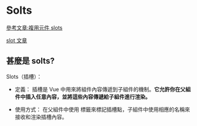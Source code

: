 # Solts

[參考文章:複用元件 slots](https://medium.com/unalai/%E8%A4%87%E7%94%A8%E5%85%83%E4%BB%B6%E7%9A%84%E5%A5%BD%E5%B9%AB%E6%89%8B-vue-slot-v-slot-scoped-slots-5364a0048ab7)

[slot 文章](https://book.vue.tw/CH2/2-4-slots.html)

## 甚麼是 solts?

Slots（插槽）：

-   定義： 插槽是 Vue 中用來將組件內容傳遞到子組件的機制。**它允許你在父組件中插入任意內容，並將這些內容傳遞給子組件進行渲染。**

-   使用方式： 在父組件中使用 <slot> 標籤來標記插槽點，子組件中使用相應的名稱來接收和渲染插槽內容。
